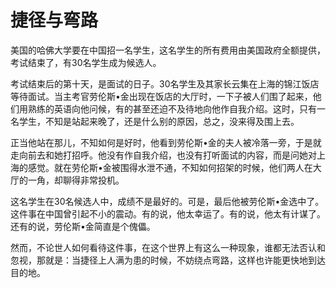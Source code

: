 # 捷径与弯路
美国的哈佛大学要在中国招一名学生，这名学生的所有费用由美国政府全额提供，考试结束了，有30名学生成为候选人。 

考试结束后的第十天，是面试的日子。30名学生及其家长云集在上海的锦江饭店等待面试。当主考官劳伦斯&#8226;金出现在饭店的大厅时，一下子被人们围了起来，他们用熟练的英语向他问候，有的甚至还迫不及待地向他作自我介绍。这时，只有一名学生，不知是站起来晚了，还是什么别的原因，总之，没来得及围上去。 

正当他站在那儿，不知如何是好时，他看到劳伦斯&#8226;金的夫人被冷落一旁，于是就走向前去和她打招呼。他没有作自我介绍，也没有打听面试的内容，而是问她对上海的感觉。就在劳伦斯&#8226;金被围得水泄不通，不知如何招架的时候，他们两人在大厅的一角，却聊得非常投机。 

这名学生在30名候选人中，成绩不是最好的。可是，最后他被劳伦斯&#8226;金选中了。这件事在中国曾引起不小的震动。有的说，他太幸运了。有的说，他太有计谋了。还有的说，劳伦斯&#8226;金简直是个傀儡。 

然而，不论世人如何看待这件事，在这个世界上有这么一种现象，谁都无法否认和忽视，那就是：当捷径上人满为患的时候，不妨绕点弯路，这样也许能更快地到达目的地。 

 